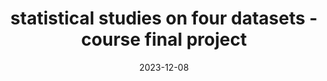 ---
layout: post
title: statistical studies on four datasets - course final project
date: 2023-12-08
description: GARCH and Hawkes processes, copulas, time series analysis. Project report from the course MAP565 at École Polytechnique (in French)
redirect: /assets/pdf/stats-report.pdf
thumbnail: assets/img/stocks.png
tags: polytechnique math dataset
categories: implementation
---